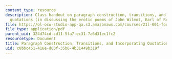 ```yaml
---
content_type: resource
description: Class handout on paragraph construction, transitions, and incorporating
  quotations (in discussing the erotic poems of John Wilmot, Earl of Rochester).
file: https://ol-ocw-studio-app-qa.s3.amazonaws.com/courses/21l-001-foundations-of-western-culture-homer-to-dante-fall-2008/c0bbc451416ed03f35b64b31449b319f_para_constructn.pdf
file_type: application/pdf
parent_uid: 324d74cd-cd11-5fa7-ec31-7a6d31ec1fc2
resourcetype: Document
title: Paragraph Construction, Transitions, and Incorporating Quotations
uid: c0bbc451-416e-d03f-35b6-4b31449b319f
---
```

